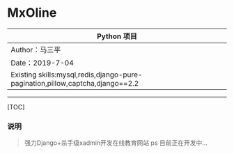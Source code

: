MxOline
==========================

| Python 项目 |
| --- |
| Author：马三平|
| Date：2019-7-04|
| Existing skills:mysql,redis,django-pure-pagination,pillow,captcha,django==2.2
          
-----------

[TOC]

### 说明

>强力Django+杀手级xadmin开发在线教育网站
 ps 目前正在开发中...
